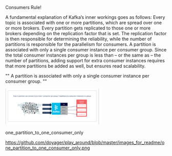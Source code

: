 


Consumers Rule!

A fundamental explanation of Kafka’s inner workings goes as follows: Every topic is associated with one
or more partitions, which are spread over one or more brokers. Every partition gets replicated to those 
one or more brokers depending on the replication factor that is set. The replication factor is then 
responsible for determining the reliability, while the number of partitions is responsible for the 
parallelism for consumers. A partition is associated with only a single consumer instance per consumer 
group. Since the total consumer instances per group is less than – or the same as – the number of 
partitions, adding support for extra consumer instances requires that more partitions be added as 
well, but ensures read scalability.

"" A partition is associated with only a single consumer instance per consumer group. ""

<img src="images_for_readme/one_partition_to_one_consumer_only.png" width="300">

one_partition_to_one_consumer_only

https://github.com/doyager/play_around/blob/master/images_for_readme/one_partition_to_one_consumer_only.png


